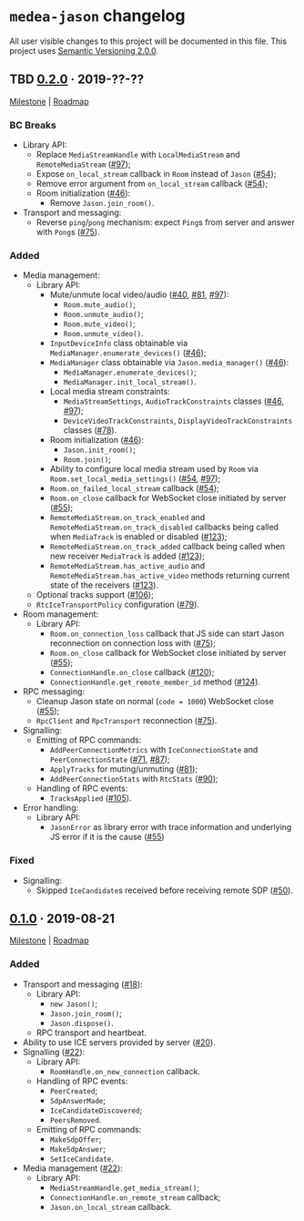 `medea-jason` changelog
=======================

All user visible changes to this project will be documented in this file. This project uses [Semantic Versioning 2.0.0].




## TBD [0.2.0] · 2019-??-??
[0.2.0]: /../../tree/medea-jason-0.2.0/jason

[Milestone](/../../milestone/2) | [Roadmap](/../../issues/27)

### BC Breaks

- Library API:
    - Replace `MediaStreamHandle` with `LocalMediaStream` and `RemoteMediaStream` ([#97]);
    - Expose `on_local_stream` callback in `Room` instead of `Jason` ([#54]);
    - Remove error argument from `on_local_stream` callback ([#54]);
    - Room initialization ([#46]):
        - Remove `Jason.join_room()`.
- Transport and messaging:
    - Reverse `ping`/`pong` mechanism: expect `Ping`s from server and answer with `Pong`s ([#75]).

### Added

- Media management:
    - Library API:
        - Mute/unmute local video/audio ([#40], [#81], [#97]):
            - `Room.mute_audio()`;
            - `Room.unmute_audio()`;
            - `Room.mute_video()`;
            - `Room.unmute_video()`.
        - `InputDeviceInfo` class obtainable via `MediaManager.enumerate_devices()` ([#46]);
        - `MediaManager` class obtainable via `Jason.media_manager()` ([#46]):
            - `MediaManager.enumerate_devices()`;
            - `MediaManager.init_local_stream()`.
        - Local media stream constraints:
            - `MediaStreamSettings`, `AudioTrackConstraints` classes ([#46], [#97]);
            - `DeviceVideoTrackConstraints`, `DisplayVideoTrackConstraints` classes ([#78]).
        - Room initialization ([#46]):
            - `Jason.init_room()`;
            - `Room.join()`;
        - Ability to configure local media stream used by `Room` via `Room.set_local_media_settings()` ([#54], [#97]);
        - `Room.on_failed_local_stream` callback ([#54]);
        - `Room.on_close` callback for WebSocket close initiated by server ([#55]);
        - `RemoteMediaStream.on_track_enabled` and `RemoteMediaStream.on_track_disabled` callbacks being called when `MediaTrack` is enabled or disabled ([#123]);
        - `RemoteMediaStream.on_track_added` callback being called when new receiver `MediaTrack` is added ([#123]);
        - `RemoteMediaStream.has_active_audio` and `RemoteMediaStream.has_active_video` methods returning current state of the receivers ([#123]).
    - Optional tracks support ([#106]);
    - `RtcIceTransportPolicy` configuration ([#79]).
- Room management:
    - Library API:
        - `Room.on_connection_loss` callback that JS side can start Jason reconnection on connection loss with ([#75]);
        - `Room.on_close` callback for WebSocket close initiated by server ([#55]);
        - `ConnectionHandle.on_close` callback ([#120]);
        - `ConnectionHandle.get_remote_member_id` method ([#124]).
- RPC messaging:
    - Cleanup Jason state on normal (`code = 1000`) WebSocket close ([#55]);
    - `RpcClient` and `RpcTransport` reconnection ([#75]).
- Signalling:
    - Emitting of RPC commands:
        - `AddPeerConnectionMetrics` with `IceConnectionState` and `PeerConnectionState` ([#71], [#87]);
        - `ApplyTracks` for muting/unmuting ([#81]);
        - `AddPeerConnectionStats` with `RtcStats` ([#90]);
    - Handling of RPC events:
        - `TracksApplied` ([#105]).
- Error handling:
    - Library API:
        - `JasonError` as library error with trace information and underlying JS error if it is the cause ([#55])

### Fixed

- Signalling:
    - Skipped `IceCandidate`s received before receiving remote SDP ([#50]).

[#40]: /../../pull/40
[#46]: /../../pull/46
[#50]: /../../pull/59
[#54]: /../../pull/54
[#55]: /../../pull/55
[#71]: /../../pull/71
[#75]: /../../pull/75
[#78]: /../../pull/78
[#79]: /../../pull/79
[#81]: /../../pull/81
[#87]: /../../pull/87
[#90]: /../../pull/90
[#97]: /../../pull/97
[#105]: /../../pull/105
[#106]: /../../pull/106
[#120]: /../../pull/120
[#123]: /../../pull/123
[#124]: /../../pull/124




## [0.1.0] · 2019-08-21
[0.1.0]: /../../tree/medea-jason-0.1.0/jason

[Milestone](/../../milestone/1) | [Roadmap](/../../issues/8)

### Added

- Transport and messaging ([#18](/../../pull/18)):
    - Library API:
        - `new Jason()`;
        - `Jason.join_room()`;
        - `Jason.dispose()`.
    - RPC transport and heartbeat.
- Ability to use ICE servers provided by server ([#20](/../../pull/20)).
- Signalling ([#22](/../../pull/22)):
    - Library API:
       - `RoomHandle.on_new_connection` callback.
    - Handling of RPC events:
        - `PeerCreated`;
        - `SdpAnswerMade`;
        - `IceCandidateDiscovered`;
        - `PeersRemoved`.
    - Emitting of RPC commands:
        - `MakeSdpOffer`;
        - `MakeSdpAnswer`;
        - `SetIceCandidate`.
- Media management ([#22](/../../pull/22)):
    - Library API:
        - `MediaStreamHandle.get_media_stream()`;
        - `ConnectionHandle.on_remote_stream` callback;
        - `Jason.on_local_stream` callback.





[Semantic Versioning 2.0.0]: https://semver.org
